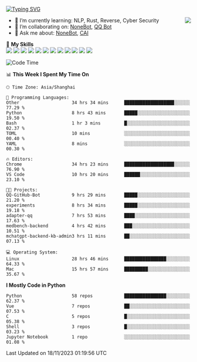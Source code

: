 [![Typing SVG](https://readme-typing-svg.herokuapp.com?size=25&duration=2500&color=8C43EA&vCenter=true&width=200&height=40&lines=Hi+there+%F0%9F%91%8B%F0%9F%8F%BB;I'm+yanyongyu)](https://git.io/typing-svg)

<a href="#">
  <img align="right" src="https://github-readme-stats.vercel.app/api?username=yanyongyu&count_private=true&show_icons=true&bg_color=15,f2f7fd,E0EAFC" />
</a>

- 🌱 I’m currently learning: NLP, Rust, Reverse, Cyber Security
- 👯 I’m collaborating on: [NoneBot](https://github.com/nonebot), [QQ Bot](https://github.com/Mrs4s/go-cqhttp)
- 💬 Ask me about: [NoneBot](https://github.com/nonebot), [CAI](https://github.com/cscs181/CAI)

🌟 **My Skills**  
![](https://img.shields.io/badge/-Python-3e74a2?style=flat-square&logo=Python&logoColor=fff)
![](https://img.shields.io/badge/-TypeScript-3178C6?style=flat-square&logo=TypeScript&logoColor=fff)
![](https://img.shields.io/badge/-Vue-4fc08d?style=flat-square&logo=Vue.js&logoColor=fff)
![](https://img.shields.io/badge/-React-2d98ce?style=flat-square&logo=React&logoColor=fff)
![](https://img.shields.io/badge/-FastAPI-009688?style=flat-square&logo=FastAPI&logoColor=fff)
![](https://img.shields.io/badge/-Linux-000000?style=flat-square&logo=Linux&logoColor=fff)
![](https://img.shields.io/badge/-Docker-2496ED?style=flat-square&logo=Docker&logoColor=fff)
![](https://img.shields.io/badge/-Kubernetes-326CE5?style=flat-square&logo=Kubernetes&logoColor=fff)
![](https://img.shields.io/badge/-GitHub%20Actions-2088FF?style=flat-square&logo=GitHubActions&logoColor=fff)
![](https://img.shields.io/badge/-PostgreSQL-4169E1?style=flat-square&logo=PostgreSQL&logoColor=fff)
![](https://img.shields.io/badge/-Redis-DC382D?style=flat-square&logo=Redis&logoColor=fff)
![](https://img.shields.io/badge/-MongoDB-47A248?style=flat-square&logo=MongoDB&logoColor=fff)

<!--START_SECTION:waka-->
![Code Time](http://img.shields.io/badge/Code%20Time-5%2C300%20hrs%2021%20mins-blue)

📊 **This Week I Spent My Time On** 

```text
🕑︎ Time Zone: Asia/Shanghai

💬 Programming Languages: 
Other                    34 hrs 34 mins      ███████████████████░░░░░░   77.29 % 
Python                   8 hrs 43 mins       █████░░░░░░░░░░░░░░░░░░░░   19.50 % 
Bash                     1 hr 3 mins         █░░░░░░░░░░░░░░░░░░░░░░░░   02.37 % 
TOML                     10 mins             ░░░░░░░░░░░░░░░░░░░░░░░░░   00.40 % 
YAML                     8 mins              ░░░░░░░░░░░░░░░░░░░░░░░░░   00.30 % 

🔥 Editors: 
Chrome                   34 hrs 23 mins      ███████████████████░░░░░░   76.90 % 
VS Code                  10 hrs 20 mins      ██████░░░░░░░░░░░░░░░░░░░   23.10 % 

🐱‍💻 Projects: 
QQ-GitHub-Bot            9 hrs 29 mins       █████░░░░░░░░░░░░░░░░░░░░   21.20 % 
experiments              8 hrs 34 mins       █████░░░░░░░░░░░░░░░░░░░░   19.18 % 
adapter-qq               7 hrs 53 mins       ████░░░░░░░░░░░░░░░░░░░░░   17.63 % 
medbench-backend         4 hrs 42 mins       ███░░░░░░░░░░░░░░░░░░░░░░   10.51 % 
mchatgpt-backend-kb-admin3 hrs 11 mins       ██░░░░░░░░░░░░░░░░░░░░░░░   07.13 % 

💻 Operating System: 
Linux                    28 hrs 46 mins      ████████████████░░░░░░░░░   64.33 % 
Mac                      15 hrs 57 mins      █████████░░░░░░░░░░░░░░░░   35.67 % 
```

**I Mostly Code in Python** 

```text
Python                   58 repos            ████████████████░░░░░░░░░   62.37 % 
Vue                      7 repos             ██░░░░░░░░░░░░░░░░░░░░░░░   07.53 % 
C                        5 repos             █░░░░░░░░░░░░░░░░░░░░░░░░   05.38 % 
Shell                    3 repos             █░░░░░░░░░░░░░░░░░░░░░░░░   03.23 % 
Jupyter Notebook         1 repo              ░░░░░░░░░░░░░░░░░░░░░░░░░   01.08 % 
```




 Last Updated on 18/11/2023 01:19:56 UTC
<!--END_SECTION:waka-->

